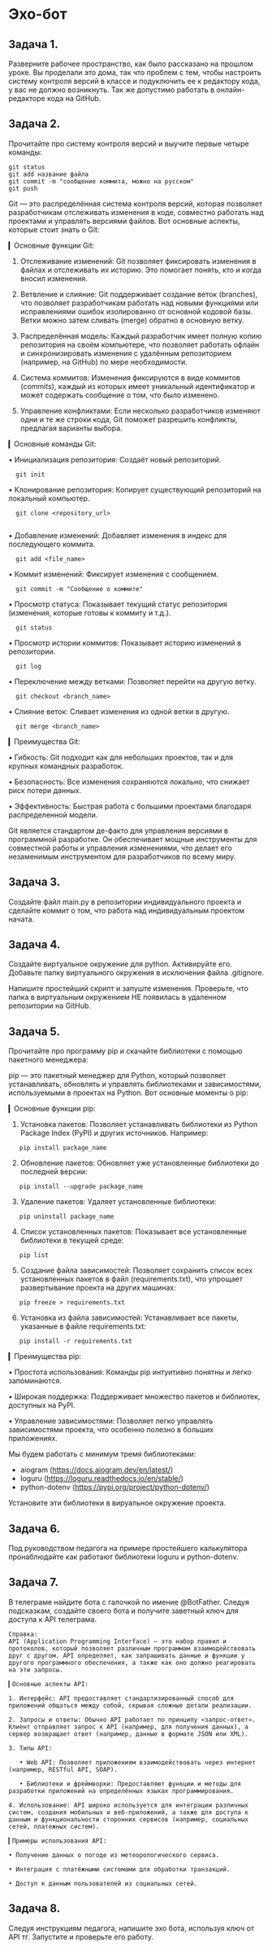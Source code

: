 # Эхо-бот
## Задача 1. 

Разверните рабочее пространство, как было рассказано на прошлом уроке. Вы проделали это дома, так что проблем с тем, чтобы настроить систему контроля версий в классе и подуключить ее к редактору кода, у вас не должно возникнуть. Так же допустимо работать в онлайн-редакторе кода на GitHub. 

## Задача 2. 

Прочитайте про систему контроля версий и выучите первые четыре команды:

    git status
    git add название файла
    git commit -m "сообщение коммита, можно на русском"
    git push

Git — это распределённая система контроля версий, которая позволяет разработчикам отслеживать изменения в коде, совместно работать над проектами и управлять версиями файлов. Вот основные аспекты, которые стоит знать о Git:

▎Основные функции Git:

1. Отслеживание изменений: Git позволяет фиксировать изменения в файлах и отслеживать их историю. Это помогает понять, кто и когда вносил изменения.

2. Ветвление и слияние: Git поддерживает создание веток (branches), что позволяет разработчикам работать над новыми функциями или исправлениями ошибок изолированно от основной кодовой базы. Ветки можно затем сливать (merge) обратно в основную ветку.

3. Распределённая модель: Каждый разработчик имеет полную копию репозитория на своём компьютере, что позволяет работать офлайн и синхронизировать изменения с удалённым репозиторием (например, на GitHub) по мере необходимости.

4. Система коммитов: Изменения фиксируются в виде коммитов (commits), каждый из которых имеет уникальный идентификатор и может содержать сообщение о том, что было изменено.

5. Управление конфликтами: Если несколько разработчиков изменяют одни и те же строки кода, Git поможет разрешить конфликты, предлагая варианты выбора.

▎Основные команды Git:

• Инициализация репозитория: Создаёт новый репозиторий.
```shell
  git init
```

• Клонирование репозитория: Копирует существующий репозиторий на локальный компьютер.

```shell
  git clone <repository_url>
  
```

• Добавление изменений: Добавляет изменения в индекс для последующего коммита.

```shell
  git add <file_name>
```

• Коммит изменений: Фиксирует изменения с сообщением.

```shell
  git commit -m "Сообщение о коммите"
```

• Просмотр статуса: Показывает текущий статус репозитория (изменения, которые готовы к коммиту и т.д.).

```shell
  git status
```

• Просмотр истории коммитов: Показывает историю изменений в репозитории.

```shell
  git log
```

• Переключение между ветками: Позволяет перейти на другую ветку.

```shell
  git checkout <branch_name>
```

• Слияние веток: Сливает изменения из одной ветки в другую.

```shell
  git merge <branch_name>
```

▎Преимущества Git:

• Гибкость: Git подходит как для небольших проектов, так и для крупных командных разработок.

• Безопасность: Все изменения сохраняются локально, что снижает риск потери данных.

• Эффективность: Быстрая работа с большими проектами благодаря распределенной модели.

Git является стандартом де-факто для управления версиями в программной разработке. Он обеспечивает мощные инструменты для совместной работы и управления изменениями, что делает его незаменимым инструментом для разработчиков по всему миру.

## Задача 3.

Создайте файл main.py в репозитории индивидуального проекта и сделайте коммит о том, что работа над индивидуальным проектом начата.

## Задача 4. 

Создайте виртуальное окружение для python. Активируйте его. Добавьте папку виртуального окружения в исключения файла .gitignore. 

Напишите простейший скрипт и запуште изменения. Проверьте, что папка в виртуальным окружением НЕ появилась в удаленном репозитории на GitHub.

## Задача 5.

Прочитайте про программу pip и скачайте библиотеки с помощью пакетного менеджера:

pip — это пакетный менеджер для Python, который позволяет устанавливать, обновлять и управлять библиотеками и зависимостями, используемыми в проектах на Python. Вот основные моменты о pip:

▎Основные функции pip:

1. Установка пакетов: Позволяет устанавливать библиотеки из Python Package Index (PyPI) и других источников. Например:

```shell
   pip install package_name
```

2. Обновление пакетов: Обновляет уже установленные библиотеки до последней версии:

```shell
   pip install --upgrade package_name
```

3. Удаление пакетов: Удаляет установленные библиотеки:

```shell
   pip uninstall package_name
```

4. Список установленных пакетов: Показывает все установленные библиотеки в текущей среде:

```shell
   pip list
```

5. Создание файла зависимостей: Позволяет сохранить список всех установленных пакетов в файл (requirements.txt), что упрощает развертывание проекта на других машинах:

```shell
   pip freeze > requirements.txt
```

6. Установка из файла зависимостей: Устанавливает все пакеты, указанные в файле requirements.txt:

```shell
   pip install -r requirements.txt
```

▎Преимущества pip:

• Простота использования: Команды pip интуитивно понятны и легко запоминаются.

• Широкая поддержка: Поддерживает множество пакетов и библиотек, доступных на PyPI.

• Управление зависимостями: Позволяет легко управлять зависимостями проекта, что особенно полезно в больших приложениях.

Мы будем работать с минимум тремя библиотеками:

- aiogram (https://docs.aiogram.dev/en/latest/)
- loguru (https://loguru.readthedocs.io/en/stable/)
- python-dotenv (https://pypi.org/project/python-dotenv/)

Установите эти библиотеки в вируальное окружение проекта.

## Задача 6. 

Под руководством педагога на примере простейшего калькулятора пронаблюдайте как работают библиотеки loguru и python-dotenv.

## Задача 7.

В телеграме найдите бота с галочкой по имение @BotFather. Следуя подсказкам, создайте своего бота и получите заветный ключ для доступа к API телеграма.

~~~
Справка:
API (Application Programming Interface) — это набор правил и протоколов, который позволяет различным программам взаимодействовать друг с другом. API определяет, как запрашивать данные и функции у другого программного обеспечения, а также как оно должно реагировать на эти запросы.

▎Основные аспекты API:

1. Интерфейс: API предоставляет стандартизированный способ для приложений общаться между собой, скрывая сложные детали реализации.

2. Запросы и ответы: Обычно API работает по принципу «запрос-ответ». Клиент отправляет запрос к API (например, для получения данных), а сервер возвращает ответ (например, данные в формате JSON или XML).

3. Типы API:

   • Web API: Позволяет приложениям взаимодействовать через интернет (например, RESTful API, SOAP).

   • Библиотеки и фреймворки: Предоставляют функции и методы для разработки приложений на определённых языках программирования.

4. Использование: API широко используется для интеграции различных систем, создания мобильных и веб-приложений, а также для доступа к данным и функциональности сторонних сервисов (например, социальных сетей, платежных систем).

▎Примеры использования API:

• Получение данных о погоде из метеорологического сервиса.

• Интеграция с платёжными системами для обработки транзакций.

• Доступ к данным пользователей из социальных сетей.

~~~~~

## Задача 8.

Следуя инструкциям педагога, напишите эхо бота, используя ключ от API тг. Запустите и проверьте его работу.
